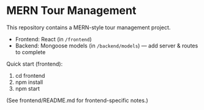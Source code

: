 # MERN Tour Management

This repository contains a MERN-style tour management project.
- Frontend: React (in `/frontend`)
- Backend: Mongoose models (in `/backend/models`) — add server & routes to complete

Quick start (frontend):
1. cd frontend
2. npm install
3. npm start

(See frontend/README.md for frontend-specific notes.)
